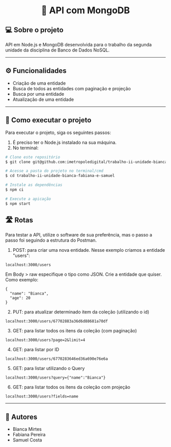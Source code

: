 <h1 align="center">
  🍃 API com MongoDB
</h1>

## 💻 Sobre o projeto

API em Node.js e MongoDB desenvolvida para o trabalho da segunda unidade da disciplina de Banco de Dados NoSQL.

---

## ⚙ Funcionalidades

- Criação de uma entidade
- Busca de todos as entidades com paginação e projeção
- Busca por uma entidade
- Atualização de uma entidade

---

## 🚀 Como executar o projeto

Para executar o projeto, siga os seguintes passos:

1. É preciso ter o Node.js instalado na sua máquina.
2. No terminal:

```bash
# Clone este repositório
$ git clone git@github.com:imetropoledigital/trabalho-ii-unidade-bianca-fabiana-e-samuel.git

# Acesse a pasta do projeto no terminal/cmd
$ cd trabalho-ii-unidade-bianca-fabiana-e-samuel

# Instale as dependências
$ npm ci

# Execute a apicação
$ npm start
```

## 🛣️ Rotas

Para testar a API, utilize o software de sua preferência, mas o passo a passo foi seguindo a estrutura do Postman.

1. POST: para criar uma nova entidade. Nesse exemplo criamos a entidade "users":

```
localhost:3000/users
```

Em Body > raw especifique o tipo como JSON. Crie a entidade que quiser. Como exemplo:

```
{
  "name": "Bianca",
  "age": 20
}
```

2. PUT: para atualizar determinado item da coleção (utilizando o id)

```
localhost:3000/users/67702883a36d6d88681a70df
```

3. GET: para listar todos os itens da coleção (com paginação)

```
localhost:3000/users?page=2&limit=4
```

4. GET: para listar por ID

```
localhost:3000/users/6770283646ed36a690e76e6a
```

5. GET: para listar utilizando o Query

```
localhost:3000/users?query={"name":"Bianca"}
```

6. GET: para listar todos os itens da coleção com projeção

```
localhost:3000/users?fields=name
```

---

## 👥 Autores

- Bianca Mirtes
- Fabiana Pereira
- Samuel Costa

